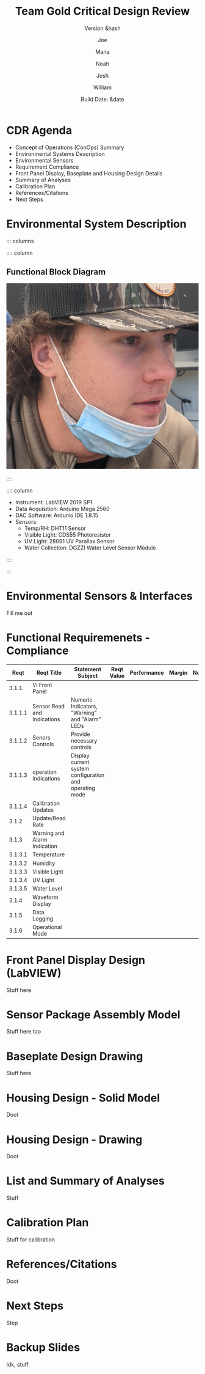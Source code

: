 ﻿---
title:
 - Team Gold Critical Design Review
subtitle:
 - Version &hash
author:
 - Joe
 - Maria
 - Noah
 - Josh
 - William
institute:
 - SNHU/CETA, EG-207
titlegraphic: resources/SNHU-CETA.png
theme: Madrid
navigation: frame
date: "Build Date: &date"
aspectratio: 1610
logo: resources/logo.png
fontsize: 8pt
---


# CDR Agenda

 - Concept of Operations (ConOps) Summary
 - Environmental Systems Description
 - Environmental Sensors
 - Requirement Compliance
 - Front Panel Display, Baseplate and Housing Design Details
 - Summary of Analyses
 - Calibration Plan
 - References/Citations
 - Next Steps


# Environmental System Description

::: columns

:::: column

## Functional Block Diagram

![Functional Block Diagram](resources/placeholder.png)

::::

:::: column

- Instrument: LabVIEW 2019 SP1
- Data Acquisition: Arduino Mega 2560
- DAC Software: Ardunio IDE 1.8.15
- Sensors:
  - Temp/RH: DHT11 Sensor
  - Visible Light: CDS55 Photoresistor
  - UV Light: 28091 UV Parallax Sensor
  - Water Collection: DGZZI Water Level Sensor Module

::::

:::


# Environmental Sensors & Interfaces

Fill me out


# Functional Requiremenets - Compliance

 | Reqt    | Reqt Title                   | Statement Subject                                       | Reqt Value | Performance | Margin | Notes/Basis |
 |---------|------------------------------|---------------------------------------------------------|------------|-------------|--------|-------------|
 | 3.1.1   | Vi Front Panel               |                                                         |            |             |        |             |
 | 3.1.1.1 | Sensor Read and Indications  | Numeric Indicators, "Warning" and "Alarm" LEDs          |            |             |        |             |
 | 3.1.1.2 | Senors Controls              | Provide necessary controls                              |            |             |        |             |
 | 3.1.1.3 | operation Indications        | Display current system configuration and operating mode |            |             |        |             |
 | 3.1.1.4 | Calibration Updates          |                                                         |            |             |        |             |
 | 3.1.2   | Update/Read Rate             |                                                         |            |             |        |             |
 | 3.1.3   | Warning and Alarm Indication |                                                         |            |             |        |             |
 | 3.1.3.1 | Temperature                  |                                                         |            |             |        |             |
 | 3.1.3.2 | Humidity                     |                                                         |            |             |        |             |
 | 3.1.3.3 | Visible Light                |                                                         |            |             |        |             |
 | 3.1.3.4 | UV Light                     |                                                         |            |             |        |             |
 | 3.1.3.5 | Water Level                  |                                                         |            |             |        |             |
 | 3.1.4   | Waveform Display             |                                                         |            |             |        |             |
 | 3.1.5   | Data Logging                 |                                                         |            |             |        |             |
 | 3.1.6   | Operational Mode             |                                                         |            |             |        |             |


# Front Panel Display Design (LabVIEW)

Stuff here


# Sensor Package Assembly Model

Stuff here too


# Baseplate Design Drawing

Stuff here


# Housing Design - Solid Model

Doot


# Housing Design - Drawing

Doot


# List and Summary of Analyses

Stuff


# Calibration Plan

Stuff for calibration


# References/Citations

Doot 


# Next Steps

Step


# Backup Slides

Idk, stuff
